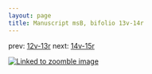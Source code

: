 ```yaml
---
layout: page
title: Manuscript msB, bifolio 13v-14r
---
```


prev: [12v-13r](../12v-13r/) next: [14v-15r](../14v-15r/)



[![Linked to zoomble image](http://www.homermultitext.org/iipsrv?IIIF=/project/homer/pyramidal/deepzoom/hmt/vbbifolio/v1/vb_13v_14r.tif/full/2000,/0/default.jpg)](http://www.homermultitext.org/ict2/?urn=urn:cite2:hmt:vbbifolio.v1:vb_13v_14r)

